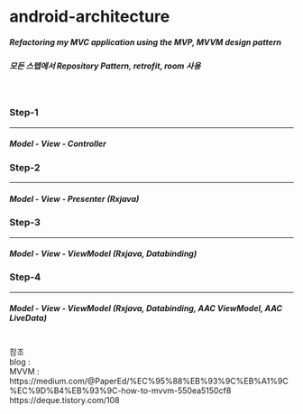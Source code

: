 # android-architecture

##### Refactoring my MVC application using the MVP, MVVM design pattern
##### 모든 스텝에서 Repository Pattern, retrofit, room 사용
<br>

### Step-1

------------
##### Model - View - Controller


### Step-2

------------
##### Model - View - Presenter (Rxjava)

### Step-3

------------
#####  Model - View - ViewModel (Rxjava, Databinding)

### Step-4
------------
#####  Model - View - ViewModel (Rxjava, Databinding, AAC ViewModel, AAC LiveData)
<br>
참조 
<br>
blog : 
<br>
MVVM : https://medium.com/@PaperEd/%EC%95%88%EB%93%9C%EB%A1%9C%EC%9D%B4%EB%93%9C-how-to-mvvm-550ea5150cf8
<br>https://deque.tistory.com/108
